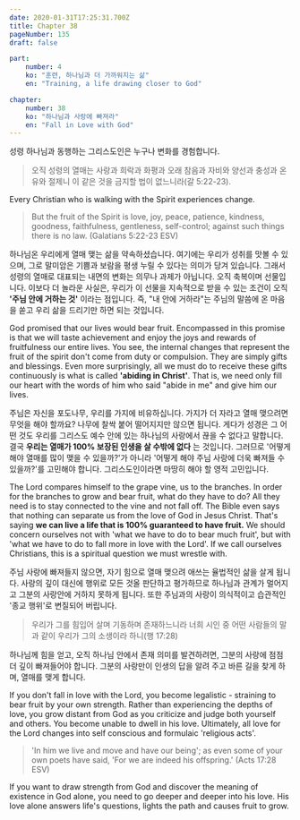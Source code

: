 ```yaml
---
date: 2020-01-31T17:25:31.700Z
title: Chapter 38
pageNumber: 135
draft: false

part:
    number: 4
    ko: "훈련, 하나님과 더 가까워지는 삶"
    en: "Training, a life drawing closer to God"

chapter:
    number: 38
    ko: "하나님과 사랑에 빠져라"
    en: "Fall in Love with God"
---
```

성령 하나님과 동행하는 그리스도인은 누구나 변화를 경험합니다.

> 오직 성령의 열매는 사랑과 희락과 화평과 오래 참음과 자비와 양선과 충성과 온유와 절제니 이 같은 것을 금지할 법이 없느니라(갈 5:22-23).

Every Christian who is walking with the Spirit experiences change.

> But the fruit of the Spirit is love, joy, peace, patience, kindness, goodness, faithfulness, gentleness, self-control; against such things there is no law. (Galatians 5:22-23 ESV)

하나님온 우리에게 열매 맺는 삶을 약속하셨습니다. 여기에는 우리가 성취를 맛볼 수 있으며, 그로 말미암은 기쁨과 보람을 평생 누릴 수 있다는 의미가 당겨 있습니다. 그래서 성령의 열매로 대표되는 내면의 변화는 의무나 과제가 아닙니다. 오직 축복이며 선물입니다. 이보다 더 놀라운 사실은, 우리가 이 선물을 지속적으로 받을 수 있는 조건이 오직 **'주님 안에 거하는 것'** 이라는 점입니다. 즉, "내 안에 거하라"는 주님의 말씀에 온 마음을 쏟고 우리 삶을 드리기만 하면 되는 것입니다.

God promised that our lives would bear fruit. Encompassed in this promise is that we will taste achievement and enjoy the joys and rewards of fruitfulness our entire lives. You see, the internal changes that represent the fruit of the spirit don't come from duty or compulsion. They are simply gifts and blessings. Even more surprisingly, all we must do to receive these gifts continuously is what is called **'abiding in Christ'**. That is, we need only fill our heart with the words of him who said "abide in me" and give him our lives.

주님은 자신을 포도나무, 우리를 가지에 비유하십니다. 가지가 더 자라고 열매 맺으려면 무엇을 해야 할까요? 나무에 찰싹 붙어 떨어지지만 않으면 됩니다. 게다가 성경은 그 어떤 것도 우리를 그리스도 예수 안에 있는 하나님의 사랑에서 끊을 수 없다고 말합니다. 결국 **우리는 열매가 100% 보장된 인생을 살 수밖에 없다** 는 것입니다. 그러므로 '어떻게 해야 열매를 많이 맺을 수 있을까?'가 아니라 '어떻게 해야 주님 사랑에 더욱 빠져들 수 있을까?'를 고민해야 합니다. 그리스도인이라면 마땅히 해야 할 영적 고민입니다.

The Lord compares himself to the grape vine, us to the branches. In order for the branches to grow and bear fruit, what do they have to do? All they need is to stay connected to the vine and not fall off. The Bible even says that nothing can separate us from the love of God in Jesus Christ. That's saying **we can live a life that is 100% guaranteed to have fruit.** We should concern ourselves not with 'what we have to do to bear much fruit', but with 'what we have to do to fall more in love with the Lord'. If we call ourselves Christians, this is a spiritual question we must wrestle with.

주님 사랑에 빠져들지 않으면, 자기 힘으로 열매 맺으려 애쓰는 율법적인 삶을 살게 됩니다. 사랑의 깊이 대신에 행위로 모든 것올 판단하고 평가하므로 하나님과 관계가 멀어지고 그분의 사랑안에 거하지 못하게 됩니다. 또한 주님과의 사랑이 의식적이고 습관적인 '종교 행위'로 변질되어 버립니다.

> 우리가 그를 힘입어 살며 기동하며 존재하느니라 너희 시인 중 어떤 사람들의 말과 같이 우리가 그의 소생이라 하니(행 17:28)

하나님께 힘을 얻고, 오직 하나님 안에서 존재 의미를 발견하려면, 그분의 사랑에 점점 더 깊이 빠져들어야 합니다. 그분의 사랑만이 인생의 답을 알려 주고 바른 길을 찾게 하며, 열매를 맺게 합니다.

If you don't fall in love with the Lord, you become legalistic - straining to bear fruit by your own strength. Rather than experiencing the depths of love, you grow distant from God as you criticize and judge both yourself and others. You become unable to dwell in his love. Ultimately, all love for the Lord changes into self conscious and formulaic 'religious acts'.

> 'In him we live and move and have our being'; as even some of your own poets have said, 'For we are indeed his offspring.' (Acts 17:28 ESV)

If you want to draw strength from God and discover the meaning of existence in God alone, you need to go deeper and deeper into his love. His love alone answers life's questions, lights the path and causes fruit to grow.
